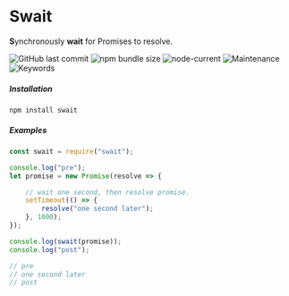 # Swait
**S**ynchronously **wait** for Promises to resolve.


![GitHub last commit](https://img.shields.io/github/last-commit/rubybb/node-swait?style=for-the-badge)
![npm bundle size](https://img.shields.io/bundlephobia/minzip/swait?style=for-the-badge)
![node-current](https://img.shields.io/node/v/swait?style=for-the-badge)
![Maintenance](https://img.shields.io/maintenance/yes/2020?style=for-the-badge)
![Keywords](https://img.shields.io/github/package-json/keywords/rubybb/node-swait?style=for-the-badge)

##### Installation
```
npm install swait
```

##### Examples
```javascript
const swait = require("swait");

console.log("pre");
let promise = new Promise(resolve => {

	// wait one second, then resolve promise.
	setTimeout(() => {
		resolve("one second later");
	}, 1000);
});

console.log(swait(promise));
console.log("post");

// pre
// one second later
// post

```